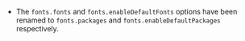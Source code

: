 - The `fonts.fonts` and `fonts.enableDefaultFonts` options have been renamed to `fonts.packages` and `fonts.enableDefaultPackages` respectively.